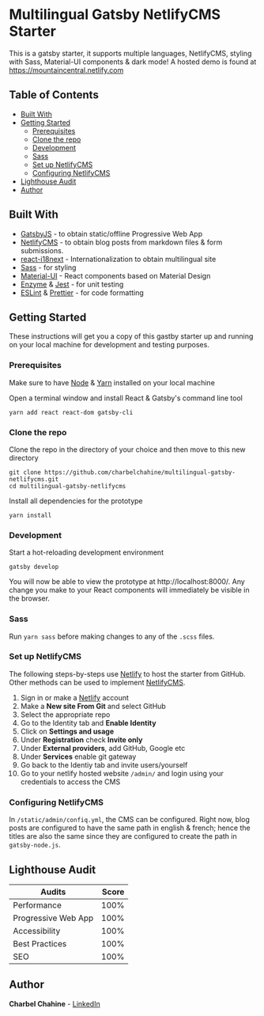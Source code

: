 # Multilingual Gatsby NetlifyCMS Starter

This is a gatsby starter, it supports multiple languages, NetlifyCMS, styling with Sass, Material-UI components & dark mode! A hosted demo is found at https://mountaincentral.netlify.com

## Table of Contents

-   [Built With](#built-with)
-   [Getting Started](#getting-started)
    -   [Prerequisites](#prerequisites)
    -   [Clone the repo](#clone-the-repo)
    -   [Development](#development)
    -   [Sass](#sass)
    -   [Set up NetlifyCMS](#set-up-netlifycms)
    -   [Configuring NetlifyCMS](#configuring-netlifycms)
-   [Lighthouse Audit](#lighthouse-audit)
-   [Author](#author)

## Built With

-   [GatsbyJS](https://www.gatsbyjs.org) - to obtain static/offline Progressive Web App
-   [NetlifyCMS](https://www.netlifycms.org) - to obtain blog posts from markdown files & form submissions.
-   [react-i18next](https://react.i18next.com/) - Internationalization to obtain multilingual site
-   [Sass](https://sass-lang.com) - for styling
-   [Material-UI](https://material-ui.com) - React components based on Material Design
-   [Enzyme](https://enzymejs.github.io/enzyme/) & [Jest](https://jestjs.io) - for unit testing
-   [ESLint](https://eslint.org) & [Prettier](https://prettier.io) - for code formatting

## Getting Started

These instructions will get you a copy of this gastby starter up and running on your local machine for development and testing purposes.

### Prerequisites

Make sure to have [Node](https://nodejs.org/) & [Yarn](https://yarnpkg.com/) installed on your local machine

Open a terminal window and install React & Gatsby's command line tool

```
yarn add react react-dom gatsby-cli
```

### Clone the repo

Clone the repo in the directory of your choice and then move to this new directory

```
git clone https://github.com/charbelchahine/multilingual-gatsby-netlifycms.git
cd multilingual-gatsby-netlifycms
```

Install all dependencies for the prototype

```
yarn install
```

### Development

Start a hot-reloading development environment

```
gatsby develop
```

You will now be able to view the prototype at http://localhost:8000/. Any change you make to your React components will immediately be visible in the browser.

### Sass

Run `yarn sass` before making changes to any of the `.scss` files.

### Set up NetlifyCMS

The following steps-by-steps use [Netlify](https://www.netlify.com) to host the starter from GitHub. Other methods can be used to implement [NetlifyCMS](https://www.netlifycms.org).

1. Sign in or make a [Netlify](https://www.netlify.com) account
1. Make a **New site From Git** and select GitHub
1. Select the appropriate repo
1. Go to the Identity tab and **Enable Identity**
1. Click on **Settings and usage**
1. Under **Registration** check **Invite only**
1. Under **External providers**, add GitHub, Google etc
1. Under **Services** enable git gateway
1. Go back to the Identiy tab and invite users/yourself
1. Go to your netlify hosted website `/admin/` and login using your credentials to access the CMS

### Configuring NetlifyCMS

In `/static/admin/confiq.yml`, the CMS can be configured. Right now, blog posts are configured to have the same path in english & french; hence the titles are also the same since they are configured to create the path in `gatsby-node.js`.

## Lighthouse Audit

| Audits              | Score |
| ------------------- | ----: |
| Performance         |  100% |
| Progressive Web App |  100% |
| Accessibility       |  100% |
| Best Practices      |  100% |
| SEO                 |  100% |

## Author

**Charbel Chahine** - [LinkedIn](https://www.linkedin.com/in/charbelchahine/)
